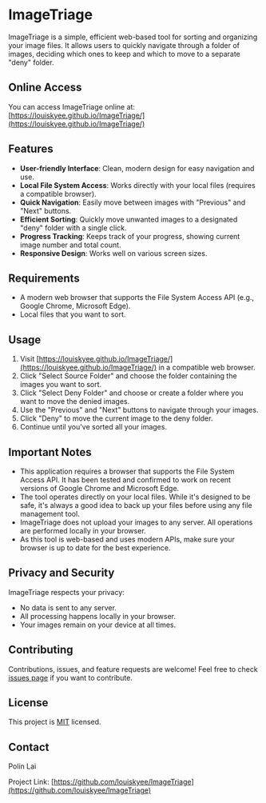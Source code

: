# ImageTriage

ImageTriage is a simple, efficient web-based tool for sorting and organizing your image files. It allows users to quickly navigate through a folder of images, deciding which ones to keep and which to move to a separate "deny" folder.

## Online Access

You can access ImageTriage online at: [https://louiskyee.github.io/ImageTriage/](https://louiskyee.github.io/ImageTriage/)

## Features

- **User-friendly Interface**: Clean, modern design for easy navigation and use.
- **Local File System Access**: Works directly with your local files (requires a compatible browser).
- **Quick Navigation**: Easily move between images with "Previous" and "Next" buttons.
- **Efficient Sorting**: Quickly move unwanted images to a designated "deny" folder with a single click.
- **Progress Tracking**: Keeps track of your progress, showing current image number and total count.
- **Responsive Design**: Works well on various screen sizes.

## Requirements

- A modern web browser that supports the File System Access API (e.g., Google Chrome, Microsoft Edge).
- Local files that you want to sort.

## Usage

1. Visit [https://louiskyee.github.io/ImageTriage/](https://louiskyee.github.io/ImageTriage/) in a compatible web browser.
2. Click "Select Source Folder" and choose the folder containing the images you want to sort.
3. Click "Select Deny Folder" and choose or create a folder where you want to move the denied images.
4. Use the "Previous" and "Next" buttons to navigate through your images.
5. Click "Deny" to move the current image to the deny folder.
6. Continue until you've sorted all your images.

## Important Notes

- This application requires a browser that supports the File System Access API. It has been tested and confirmed to work on recent versions of Google Chrome and Microsoft Edge.
- The tool operates directly on your local files. While it's designed to be safe, it's always a good idea to back up your files before using any file management tool.
- ImageTriage does not upload your images to any server. All operations are performed locally in your browser.
- As this tool is web-based and uses modern APIs, make sure your browser is up to date for the best experience.

## Privacy and Security

ImageTriage respects your privacy:
- No data is sent to any server.
- All processing happens locally in your browser.
- Your images remain on your device at all times.

## Contributing

Contributions, issues, and feature requests are welcome! Feel free to check [issues page](https://github.com/louiskyee/ImageTriage/issues) if you want to contribute.

## License

This project is [MIT](https://github.com/louiskyee/ImageTriage/blob/main/LICENSE) licensed.

## Contact

Polin Lai

Project Link: [https://github.com/louiskyee/ImageTriage](https://github.com/louiskyee/ImageTriage)
